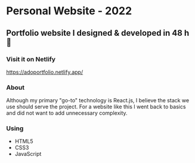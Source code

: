 # Personal Website - 2022

## Portfolio website I designed & developed in 48 h :monocle_face: 

### Visit it on Netlify

https://adoportfolio.netlify.app/

### About
Although my primary "go-to" technology is React.js, I believe the stack we use should serve the project. For a website like this I went back to basics and did not want to add unnecessary complexity.

### Using
* HTML5
* CSS3
* JavaScript
